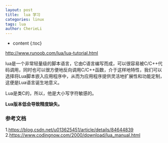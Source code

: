 ```yaml
---
layout: post
title:  lua 学习
categories: linux
tags: lua
author: CherieLi
---
```


* content
{:toc}

<http://www.runoob.com/lua/lua-tutorial.html>

lua是一个非常轻量级的脚本语言，它由C语言编写而成，可以很容易被C/C++代码调用，同时也可以很方便地反向调用C/C++函数，介于这样地特性，我们可以选择将Lua脚本嵌入应用程序中，从而为应用程序提供灵活地扩展性和功能定制，这便是Lua语言诞生地意义。

Lua是类C的，所以，他是大小写字符敏感的。

 **Lua版本低会导致精度缺失。**


### 参考文档

1.https://blog.csdn.net/u013625451/article/details/84644839
2.https://www.codingnow.com/2000/download/lua_manual.html



